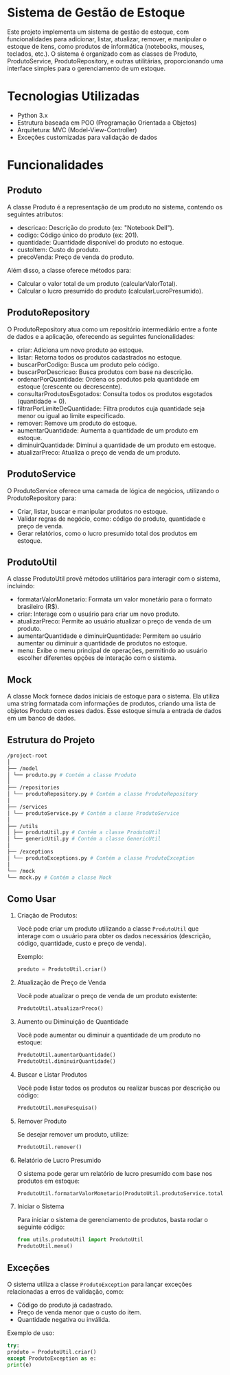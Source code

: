 # Sistema de Gestão de Estoque

Este projeto implementa um sistema de gestão de estoque, com funcionalidades para adicionar, listar, atualizar, remover, e manipular o estoque de itens, como produtos de informática (notebooks, mouses, teclados, etc.). O sistema é organizado com as classes de Produto, ProdutoService, ProdutoRepository, e outras utilitárias, proporcionando uma interface simples para o gerenciamento de um estoque.

# Tecnologias Utilizadas

- Python 3.x
- Estrutura baseada em POO (Programação Orientada a Objetos)
- Arquitetura: MVC (Model-View-Controller)
- Exceções customizadas para validação de dados

# Funcionalidades

## Produto

A classe Produto é a representação de um produto no sistema, contendo os seguintes atributos:

- descricao: Descrição do produto (ex: "Notebook Dell").
- codigo: Código único do produto (ex: 201).
- quantidade: Quantidade disponível do produto no estoque.
- custoItem: Custo do produto.
- precoVenda: Preço de venda do produto.

Além disso, a classe oferece métodos para:

- Calcular o valor total de um produto (calcularValorTotal).
- Calcular o lucro presumido do produto (calcularLucroPresumido).

## ProdutoRepository

O ProdutoRepository atua como um repositório intermediário entre a fonte de dados e a aplicação, oferecendo as seguintes funcionalidades:

- criar: Adiciona um novo produto ao estoque.
- listar: Retorna todos os produtos cadastrados no estoque.
- buscarPorCodigo: Busca um produto pelo código.
- buscarPorDescricao: Busca produtos com base na descrição.
- ordenarPorQuantidade: Ordena os produtos pela quantidade em estoque (crescente ou decrescente).
- consultarProdutosEsgotados: Consulta todos os produtos esgotados (quantidade = 0).
- filtrarPorLimiteDeQuantidade: Filtra produtos cuja quantidade seja menor ou igual ao limite especificado.
- remover: Remove um produto do estoque.
- aumentarQuantidade: Aumenta a quantidade de um produto em estoque.
- diminuirQuantidade: Diminui a quantidade de um produto em estoque.
- atualizarPreco: Atualiza o preço de venda de um produto.

## ProdutoService

O ProdutoService oferece uma camada de lógica de negócios, utilizando o ProdutoRepository para:

- Criar, listar, buscar e manipular produtos no estoque.
- Validar regras de negócio, como: código do produto, quantidade e preço de venda.
- Gerar relatórios, como o lucro presumido total dos produtos em estoque.

## ProdutoUtil

A classe ProdutoUtil provê métodos utilitários para interagir com o sistema, incluindo:

- formatarValorMonetario: Formata um valor monetário para o formato brasileiro (R$).
- criar: Interage com o usuário para criar um novo produto.
- atualizarPreco: Permite ao usuário atualizar o preço de venda de um produto.
- aumentarQuantidade e diminuirQuantidade: Permitem ao usuário aumentar ou diminuir a quantidade de produtos no estoque.
- menu: Exibe o menu principal de operações, permitindo ao usuário escolher diferentes opções de interação com o sistema.

## Mock

A classe Mock fornece dados iniciais de estoque para o sistema. Ela utiliza uma string formatada com informações de produtos, criando uma lista de objetos Produto com esses dados. Esse estoque simula a entrada de dados em um banco de dados.

## Estrutura do Projeto

```bash
/project-root
│
├── /model
│ └── produto.py # Contém a classe Produto
│
├── /repositories
│ └── produtoRepository.py # Contém a classe ProdutoRepository
│
├── /services
│ └── produtoService.py # Contém a classe ProdutoService
│
├── /utils
│ ├── produtoUtil.py # Contém a classe ProdutoUtil
│ └── genericUtil.py # Contém a classe GenericUtil
│
├── /exceptions
│ └── produtoExceptions.py # Contém a classe ProdutoException
│
└── /mock
└── mock.py # Contém a classe Mock
```

## Como Usar

1. Criação de Produtos:

   Você pode criar um produto utilizando a classe `ProdutoUtil` que interage com o usuário para obter os dados necessários (descrição, código, quantidade, custo e preço de venda).

   Exemplo:

   ```python
   produto = ProdutoUtil.criar()
   ```

2. Atualização de Preço de Venda

   Você pode atualizar o preço de venda de um produto existente:

   ```python
   ProdutoUtil.atualizarPreco()
   ```

3. Aumento ou Diminuição de Quantidade

   Você pode aumentar ou diminuir a quantidade de um produto no estoque:

   ```python
   ProdutoUtil.aumentarQuantidade()
   ProdutoUtil.diminuirQuantidade()
   ```

4. Buscar e Listar Produtos

   Você pode listar todos os produtos ou realizar buscas por descrição ou código:

   ```python
   ProdutoUtil.menuPesquisa()
   ```

5. Remover Produto

   Se desejar remover um produto, utilize:

   ```python
   ProdutoUtil.remover()
   ```

6. Relatório de Lucro Presumido

   O sistema pode gerar um relatório de lucro presumido com base nos produtos em estoque:

   ```python
   ProdutoUtil.formatarValorMonetario(ProdutoUtil.produtoService.totalDeLucroPresumidoEmEstoque())
   ```

7. Iniciar o Sistema

   Para iniciar o sistema de gerenciamento de produtos, basta rodar o seguinte código:

   ```python
   from utils.produtoUtil import ProdutoUtil
   ProdutoUtil.menu()
   ```

## Exceções

O sistema utiliza a classe `ProdutoException` para lançar exceções relacionadas a erros de validação, como:

- Código do produto já cadastrado.
- Preço de venda menor que o custo do item.
- Quantidade negativa ou inválida.

Exemplo de uso:

```python
try:
produto = ProdutoUtil.criar()
except ProdutoException as e:
print(e)
```
